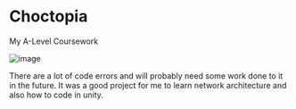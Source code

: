 # Choctopia
My A-Level Coursework

![image](https://user-images.githubusercontent.com/109877121/234025729-aebfc136-f023-4f8a-8cb5-4b0cbd41b04e.png)

There are a lot of code errors and will probably need some work done to it in the future. It was a good project for me to learn network architecture and also how to code in unity.
